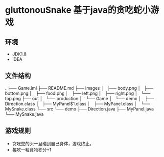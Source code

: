 # gluttonouSnake 基于java的贪吃蛇小游戏
## 环境
- JDK1.8
- IDEA
## 文件结构
.
├── Game.iml
├── README.md
├── images
│   ├── body.png
│   ├── bottom.png
│   ├── food.png
│   ├── left.png
│   ├── right.png
│   └── top.png
├── out
│   └── production
│       └── Game
│           └── demo
│               ├── Direction.class
│               ├── MyPanel$1.class
│               ├── MyPanel.class
│               └── MySnake.class
└── src
    └── demo
        ├── Direction.java
        ├── MyPanel.java
        └── MySnake.java


## 游戏规则
- 贪吃蛇的头一旦碰到自己身体，游戏终止。
- 每吃一粒食物积分+1




